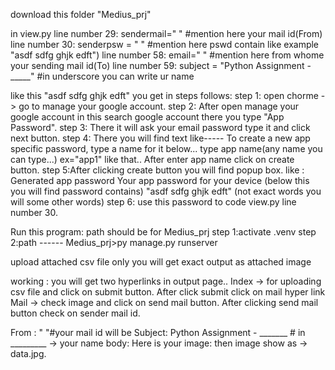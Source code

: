 download this folder "Medius_prj"

in view.py 
line number 29: sendermail=" " #mention here your mail id(From) 
line number 30: senderpsw = " " #mention here pswd contain like example "asdf sdfg ghjk edft") 
line number 58: email=" " #mention here from whome your sending mail id(To) 
line number 59: subject = "Python Assignment - _____" #in underscore you can write ur name

like this "asdf sdfg ghjk edft" you get in steps follows: 
step 1: open chorme -> go to manage your google account. 
step 2: After open manage your google account in this search google account there you type "App Password". 
step 3: There it will ask your email password type it and click next button. 
step 4: There you will find text like----- 
        To create a new app specific password, type a name for it below... 
        type app name(any name you can type...) ex="app1" like that.. 
        After enter app name click on create button. 
step 5:After clicking create button you will find popup box. like : 
        Generated app password 
        Your app password for your device (below this you will find password contains) 
        "asdf sdfg ghjk edft" (not exact words you will some other words) 
step 6: use this password to code view.py line number 30.

Run this program: path should be for Medius_prj step 1:activate .venv step 2:path ------ Medius_prj>py manage.py runserver

upload attached csv file only you will get exact output as attached image

working :
you will get two hyperlinks in output page..
Index -> for uploading csv file and click on submit button.
After click submit click on mail hyper link
Mail -> check image and click on send mail button.
After clicking send mail button check on sender mail id.


From : " "#your mail id will be
Subject: Python Assignment - _______ # in _________ -> your name
body: 
Here is your image:
then image show as -> data.jpg.
